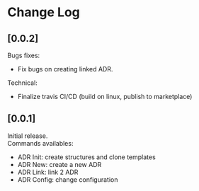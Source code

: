 # Change Log

## [0.0.2]

Bugs fixes:  
* Fix bugs on creating linked ADR.  

Technical:  
* Finalize travis CI/CD (build on linux, publish to marketplace)

## [0.0.1]

Initial release.  
Commands availables:
* ADR Init: create structures and clone templates
* ADR New: create a new ADR
* ADR Link: link 2 ADR
* ADR Config: change configuration
